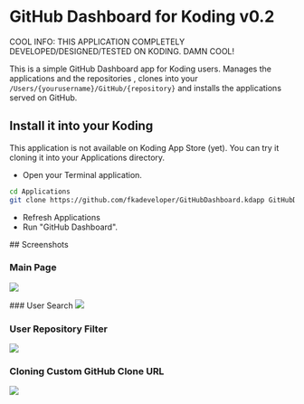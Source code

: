 # GitHub Dashboard for Koding v0.2

COOL INFO: THIS APPLICATION COMPLETELY DEVELOPED/DESIGNED/TESTED ON KODING. DAMN COOL!

This is a simple GitHub Dashboard app for Koding users. Manages the applications and the repositories
, clones into your `/Users/{yourusername}/GitHub/{repository}` and installs the applications served
on GitHub.

## Install it into your Koding

This application is not available on Koding App Store (yet). You can try it cloning it into your Applications
directory.

- Open your Terminal application.

```bash
cd Applications
git clone https://github.com/fkadeveloper/GitHubDashboard.kdapp GitHubDashboard.kdapp
```
- Refresh Applications
- Run "GitHub Dashboard".


## Screenshots

### Main Page
![](https://raw.github.com/fkadeveloper/GitHubDashboard.kdapp/master/resources/screenshots/github1.png)

### User Search
![](https://raw.github.com/fkadeveloper/GitHubDashboard.kdapp/master/resources/screenshots/github2.png)

### User Repository Filter
![](https://raw.github.com/fkadeveloper/GitHubDashboard.kdapp/master/resources/screenshots/github3.png)

### Cloning Custom GitHub Clone URL
![](https://raw.github.com/fkadeveloper/GitHubDashboard.kdapp/master/resources/screenshots/github4.png)
